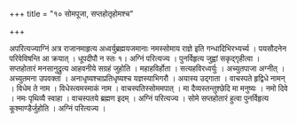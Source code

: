 +++
title = "१० सोमपूजा, सप्तहोतृहोमश्च"

+++

अपरित्यज्याग्निं अत्र राजानमाहृत्य अध्वर्युब्रह्मयजमानाः नमस्सोमाय राज्ञे इति गन्धादिभिरभ्यर्च्य । पयसौदनेन परिवेविषन्ति आ क्रयात् । धूपदीपौ न स्तः १। अग्निं परित्यज्य । पुनर्विहृत्य जुह्वां सकृद्गृहीत्वा । सप्तहोतारं मनसानुद्रुत्य आहवनीये सग्रहं जुहोति । महाहविर्होता । सत्यहविरध्वर्युः । अच्युतपाजा अग्नीत् । अच्युतमना उपवक्ता । अनाधृष्यश्चाप्रतिधृष्यश्च यज्ञस्याभिगरौ । अयास्य उद्गाता । वाचस्पते हृद्विधे नामन् । विधेम ते नाम । विधेस्त्वमस्माकं नाम । वाचस्पतिस्सोममपात् । मा दैव्यस्तन्तुश्छेदि मा मनुष्यः । नमो दिवे । नमः पृथिव्यै स्वाहा । वाचस्पतये ब्रह्मण इदम् । अग्निं परित्यज्य । सोमे सप्तहोतारं हुत्वा पुनर्विहृत्य कूश्माण्डैर्जुहोति । अग्निं परित्यज्य ।
